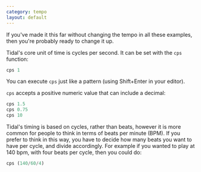 ```yaml
---
category: tempo
layout: default
---
```


If you've made it this far without changing the tempo in all these examples,
then you're probably ready to change it up.

Tidal's core unit of time is cycles per second. It can be set with the
`cps` function:

~~~haskell
cps 1
~~~

You can execute `cps` just like a pattern (using Shift+Enter in your editor).

`cps` accepts a positive numeric value that can include a decimal:

~~~haskell
cps 1.5
cps 0.75
cps 10
~~~

Tidal's timing is based on cycles, rather than beats, however it is more common
for people to think in terms of beats per minute (BPM). If you prefer
to think in this way, you have to decide how many beats you want to have per cycle,
and divide accordingly. For example if you wanted to play at 140 bpm, with four
beats per cycle, then you could do:

~~~haskell
cps (140/60/4)
~~~

